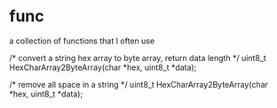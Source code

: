 # func
a collection of functions that I often use


/* convert a string hex array to byte array, return data length */
uint8_t HexCharArray2ByteArray(char *hex, uint8_t *data);

/* remove all space in a string */ 
uint8_t HexCharArray2ByteArray(char *hex, uint8_t *data);
